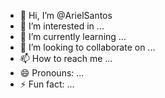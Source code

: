 - 👋 Hi, I’m @ArielSantos
- 👀 I’m interested in ...
- 🌱 I’m currently learning ...
- 💞️ I’m looking to collaborate on ...
- 📫 How to reach me ...
- 😄 Pronouns: ...
- ⚡ Fun fact: ...

<!---
NegoFelas/NegoFelas is a ✨ special ✨ repository because its `README.md` (this file) appears on your GitHub profile.
You can click the Preview link to take a look at your changes.
--->
